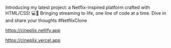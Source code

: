 Introducing my latest project: a Netflix-inspired platform crafted with HTML/CSS! 💻🎨 Bringing streaming to life, one line of code at a time. Dive in and share your thoughts #NetflixClone 

https://cineplix.netlify.app

https://cineplix.vercel.app

